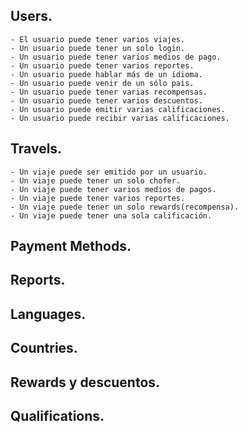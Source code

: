 
## Users.
    - El usuario puede tener varios viajes.
    - Un usuario puede tener un solo login.
    - Un usuario puede tener varios medios de pago.
    - Un usuario puede tener varios reportes.
    - Un usuario puede hablar más de un idioma.
    - Un usuario puede venir de un sólo pais.
    - Un usuario puede tener varias recompensas.
    - Un usuario puede tener varios descuentos.
    - Un usuario puede emitir varias calificaciones.
    - Un usuario puede recibir varias calificaciones.

## Travels.
    - Un viaje puede ser emitido por un usuario.
    - Un viaje puede tener un solo chofer.
    - Un viaje puede tener varios medios de pagos.
    - Un viaje puede tener varios reportes.
    - Un viaje puede tener un solo rewards(recompensa).
    - Un viaje puede tener una sola calificación.

## Payment Methods.

## Reports.

## Languages.

## Countries.

## Rewards y descuentos.

## Qualifications.




